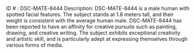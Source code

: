 ID # : DSC-MATE-8444
Description: DSC-MATE-8444 is a male human with spotted facial features. The subject stands at 1.8 meters tall, and their weight is consistent with the average human male. DSC-MATE-8444 has been reported to have an affinity for creative pursuits such as painting, drawing, and creative writing. The subject exhibits exceptional creativity and artistic skill, and is particularly adept at expressing themselves through various forms of media.